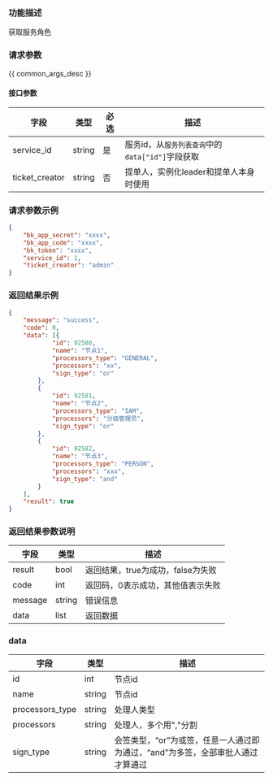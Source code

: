 ### 功能描述

获取服务角色

### 请求参数

{{ common_args_desc }}

#### 接口参数

| 字段        | 类型     | 必选  | 描述                         |
| --------- | ------ | --- | -------------------------- |
| service_id | string    | 是   | 服务id，从`服务列表查询`中的`data["id"]`字段获取 |
| ticket_creator     | string    | 否   | 提单人，实例化leader和提单人本身时使用 |


### 请求参数示例

```json
{  
    "bk_app_secret": "xxxx", 
    "bk_app_code": "xxxx", 
    "bk_token": "xxxx",
    "service_id": 1,
    "ticket_creator": "admin"
}  
```

### 返回结果示例

```json
{
	"message": "success",
	"code": 0,
	"data": [{
			"id": 92580,
			"name": "节点1",
			"processors_type": "GENERAL",
			"processors": "xx",
			"sign_type": "or"
		},
		{
			"id": 92581,
			"name": "节点2",
			"processors_type": "IAM",
			"processors": "分级管理员",
			"sign_type": "or"
		},
		{
			"id": 92582,
			"name": "节点3",
			"processors_type": "PERSON",
			"processors": "xxx",
			"sign_type": "and"
		}
	],
	"result": true
}

```

### 返回结果参数说明

| 字段      | 类型        | 描述                      |
| ------- | --------- | ----------------------- |
| result  | bool      | 返回结果，true为成功，false为失败   |
| code    | int       | 返回码，0表示成功，其他值表示失败       |
| message | string    | 错误信息                    |
| data    | list | 返回数据 |

### data

| 字段      | 类型        | 描述                      |
| ------- | --------- | ----------------------- |
| id  | int      | 节点id   |
| name  | string      | 节点id   |
| processors_type  | string      | 处理人类型   |
| processors  | string      | 处理人，多个用","分割   |
| sign_type  | string      |会签类型，“or”为或签，任意一人通过即为通过，“and”为多签，全部审批人通过才算通过 |
